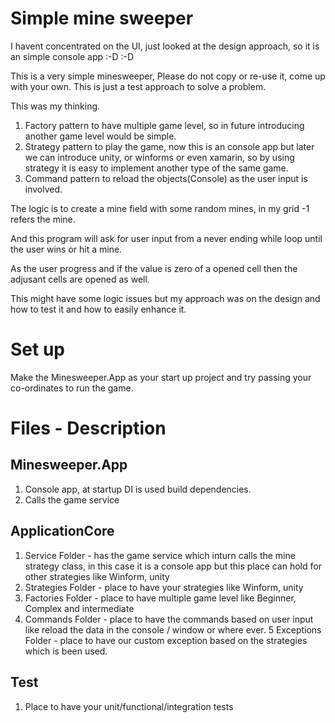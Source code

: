 # Simple mine sweeper

I havent concentrated on the UI, just looked at the design approach, so it is an simple console app :-D :-D

This is a very simple minesweeper, Please do not copy or re-use it, come up with your own. This is just a test approach to solve a problem.

This was my thinking. 

1. Factory pattern to have multiple game level, so in future introducing another game level would be simple.
2. Strategy pattern to play the game, now this is an console app but later we can introduce unity, or winforms or even xamarin, so by using strategy it is easy to implement another type of the same game.
3. Command pattern to reload the objects(Console) as the user input is involved. 


The logic is to create a mine field with some random mines, in my grid -1 refers the mine. 

And this program will ask for user input from a never ending while loop until the user wins or hit a mine.

As the user progress and if the value is zero of a opened cell then the adjusant cells are opened as well.

This might have some logic issues but my approach was on the design and how to test it and how to easily enhance it. 


# Set up 

Make the Minesweeper.App as your start up project and try passing your co-ordinates to run the game.

# Files - Description

## Minesweeper.App

1. Console app, at startup DI is used build dependencies.
2. Calls the game service 

## ApplicationCore

1. Service Folder - has the game service which inturn calls the mine strategy class, in this case it is a console app but this place can hold for other strategies like Winform, unity
2. Strategies Folder - place to have your strategies like Winform, unity
3. Factories Folder - place to have multiple game level like Beginner, Complex and intermediate
4. Commands Folder - place to have the commands based on user input like reload the data in the console / window or where ever.
5  Exceptions Folder - place to have our custom exception based on the strategies which is been used. 

## Test

1. Place to have your unit/functional/integration tests